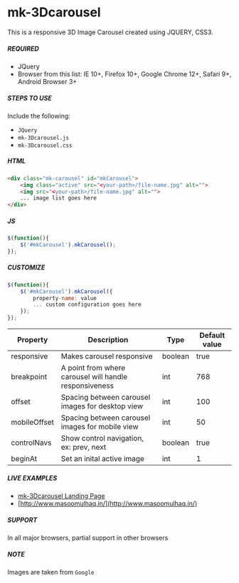 # mk-3Dcarousel
This is a responsive 3D Image Carousel created using JQUERY, CSS3.

##### REQUIRED
* JQuery
* Browser from this list: IE 10+, Firefox 10+, Google Chrome 12+, Safari 9+, Android Browser 3+


##### STEPS TO USE
Include the following:
  * `JQuery`
  * `mk-3Dcarousel.js` 
  * `mk-3Dcarousel.css`


##### HTML
```html
<div class="mk-carousel" id="mkCarousel">
	<img class="active" src="<your-path>/file-name.jpg" alt="">
	<img src="<your-path>/file-name.jpg" alt="">
	... image list goes here
</div>
```


##### JS
```js
$(function(){
	$('#mkCarousel').mkCarousel();
});
```


##### CUSTOMIZE
```js
$(function(){
	$('#mkCarousel').mkCarousel({
		property-name: value
		... custom configuration goes here
	});
});
```
| Property     	| Description                                            	| Type    	| Default value 	|
|--------------	|--------------------------------------------------------	|---------	|---------------	|
| responsive   	| Makes carousel responsive                              	| boolean 	| true          	|
| breakpoint   	| A point from where carousel will handle responsiveness 	| int     	| 768           	|
| offset       	| Spacing between carousel images for desktop view       	| int     	| 100           	|
| mobileOffset 	| Spacing between carousel images for mobile view        	| int     	| 50            	|
| controlNavs  	| Show control navigation, ex: prev, next                	| boolean 	| true          	|
| beginAt      	| Set an inital active image                             	| int     	| 1             	|


##### LIVE EXAMPLES
* [mk-3Dcarousel Landing Page](http://masoomulhaqs.github.io/mk-3Dcarousel/)
* [http://www.masoomulhaq.in/](http://www.masoomulhaq.in/)


##### SUPPORT
In all major browsers, partial support in other browsers


##### NOTE
Images are taken from `Google`
